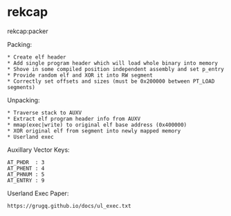 # rekcap
rekcap:packer


Packing:

    * Create elf header
    * Add single program header which will load whole binary into memory
    * Shove in some compiled position independent assembly and set p_entry
    * Provide random elf and XOR it into RW segment
    * Correctly set offsets and sizes (must be 0x200000 between PT_LOAD segments)


Unpacking:

    * Traverse stack to AUXV
    * Extract elf program header info from AUXV
    * mmap(exec|write) to original elf base address (0x400000)
    * XOR original elf from segment into newly mapped memory
    * Userland exec


Auxillary Vector Keys:

    AT_PHDR  : 3
    AT_PHENT : 4
    AT_PHNUM : 5
    AT_ENTRY : 9


Userland Exec Paper:

    https://grugq.github.io/docs/ul_exec.txt
